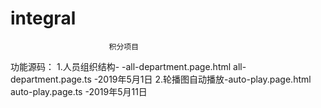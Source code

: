 # integral
                          积分项目
功能源码：
1.人员组织结构-
-all-department.page.html all-department.page.ts
-2019年5月1日
2.轮播图自动播放-auto-play.page.html auto-play.page.ts
-2019年5月11日
